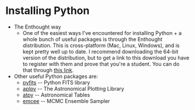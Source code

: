 # Installing Python

*   The Enthought way
    *   One of the easiest ways I've encountered for installing Python + a
        whole bunch of useful packages is through the Enthought distribution.
        This is cross-platform (Mac, Linux, Windows), and is kept pretty well up
        to date. I recommend downloading the 64-bit version of the distribution,
        but to get a link to this download you have to register with them and
        prove that you're a student. You can do that through [this link](http://www.enthought.com/products/edudownload.php).   
*   Other useful Python packages are:
    *   [pyfits](http://www.stsci.edu/institute/software_hardware/pyfits/Download) -- Python FITS library
    *   [aplpy](http://aplpy.github.com/) -- The Astronomical Plotting Library
    *   [atpy](http://atpy.github.com/) -- Astronomical Tables
    *   [emcee](emcee.github.com) -- MCMC Ensemble Sampler
    
    